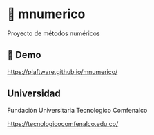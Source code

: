 # 🎉 mnumerico
Proyecto de métodos numéricos

## 🚀 Demo

https://plaftware.github.io/mnumerico/

## Universidad

Fundación Universitaria Tecnologico Comfenalco

https://tecnologicocomfenalco.edu.co/

